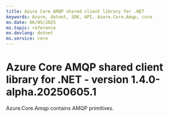 ```yaml
---
title: Azure Core AMQP shared client library for .NET
keywords: Azure, dotnet, SDK, API, Azure.Core.Amqp, core
ms.date: 06/05/2025
ms.topic: reference
ms.devlang: dotnet
ms.service: core
---
```

# Azure Core AMQP shared client library for .NET - version 1.4.0-alpha.20250605.1 


Azure.Core.Amqp contains AMQP primitives. 

